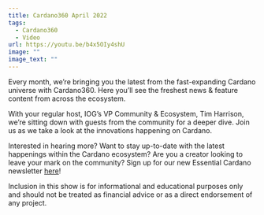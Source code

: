 ```yaml
---
title: Cardano360 April 2022
tags:
  - Cardano360
  - Video
url: https://youtu.be/b4x5OIy4shU
image: ""
image_text: ""
---
```


Every month, we’re bringing you the latest from the fast-expanding Cardano universe with Cardano360. Here you’ll see the freshest news & feature content from across the ecosystem.

With your regular host, IOG’s VP Community & Ecosystem, Tim Harrison, we’re sitting down with guests from the community for a deeper dive. Join us as we take a look at the innovations happening on Cardano.

Interested in hearing more? Want to stay up-to-date with the latest happenings within the Cardano ecosystem? Are you a creator looking to leave your mark on the community? Sign up for our new Essential Cardano newsletter [here](https://mailchi.mp/iohk/creators)!

Inclusion in this show is for informational and educational purposes only and should not be treated as financial advice or as a direct endorsement of any project.
